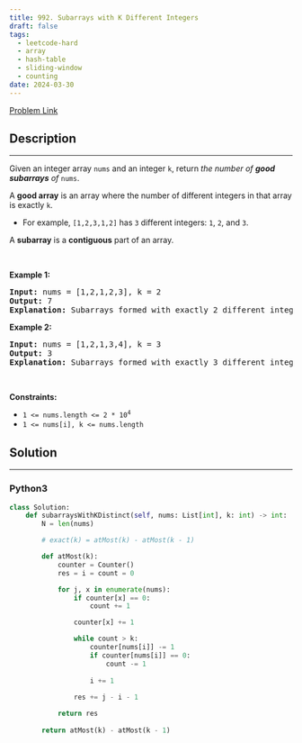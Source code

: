 ```yaml
---
title: 992. Subarrays with K Different Integers
draft: false
tags: 
  - leetcode-hard
  - array
  - hash-table
  - sliding-window
  - counting
date: 2024-03-30
---
```


[Problem Link](https://leetcode.com/problems/subarrays-with-k-different-integers/)

## Description

---
<p>Given an integer array <code>nums</code> and an integer <code>k</code>, return <em>the number of <strong>good subarrays</strong> of </em><code>nums</code>.</p>

<p>A <strong>good array</strong> is an array where the number of different integers in that array is exactly <code>k</code>.</p>

<ul>
	<li>For example, <code>[1,2,3,1,2]</code> has <code>3</code> different integers: <code>1</code>, <code>2</code>, and <code>3</code>.</li>
</ul>

<p>A <strong>subarray</strong> is a <strong>contiguous</strong> part of an array.</p>

<p>&nbsp;</p>
<p><strong class="example">Example 1:</strong></p>

<pre>
<strong>Input:</strong> nums = [1,2,1,2,3], k = 2
<strong>Output:</strong> 7
<strong>Explanation:</strong> Subarrays formed with exactly 2 different integers: [1,2], [2,1], [1,2], [2,3], [1,2,1], [2,1,2], [1,2,1,2]
</pre>

<p><strong class="example">Example 2:</strong></p>

<pre>
<strong>Input:</strong> nums = [1,2,1,3,4], k = 3
<strong>Output:</strong> 3
<strong>Explanation:</strong> Subarrays formed with exactly 3 different integers: [1,2,1,3], [2,1,3], [1,3,4].
</pre>

<p>&nbsp;</p>
<p><strong>Constraints:</strong></p>

<ul>
	<li><code>1 &lt;= nums.length &lt;= 2 * 10<sup>4</sup></code></li>
	<li><code>1 &lt;= nums[i], k &lt;= nums.length</code></li>
</ul>


## Solution

---
### Python3
``` py title='subarrays-with-k-different-integers'
class Solution:
    def subarraysWithKDistinct(self, nums: List[int], k: int) -> int:
        N = len(nums)

        # exact(k) = atMost(k) - atMost(k - 1)

        def atMost(k):
            counter = Counter()
            res = i = count = 0

            for j, x in enumerate(nums):
                if counter[x] == 0:
                    count += 1

                counter[x] += 1

                while count > k:
                    counter[nums[i]] -= 1
                    if counter[nums[i]] == 0:
                        count -= 1
                    
                    i += 1
                
                res += j - i - 1

            return res
        
        return atMost(k) - atMost(k - 1)
```

